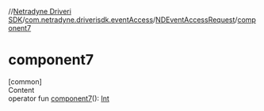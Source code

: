 //[Netradyne Driveri SDK](../../index.md)/[com.netradyne.driverisdk.eventAccess](../index.md)/[NDEventAccessRequest](index.md)/[component7](component7.md)



# component7  
[common]  
Content  
operator fun [component7](component7.md)(): [Int](https://kotlinlang.org/api/latest/jvm/stdlib/kotlin/-int/index.html)  



